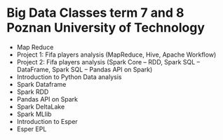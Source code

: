 # Big Data Classes term 7 and 8 Poznan University of Technology

- Map Reduce
- Project 1: Fifa players analysis (MapReduce, Hive, Apache Workflow)
- Project 2: Fifa players analysis (Spark Core – RDD, Spark SQL – DataFrame, Spark SQL – Pandas API on Spark)
- Introduction to Python Data analysis
- Spark Dataframe
- Spark RDD
- Pandas API on Spark
- Spark DeltaLake
- Spark MLlib
- Introduction to Esper
- Esper EPL
